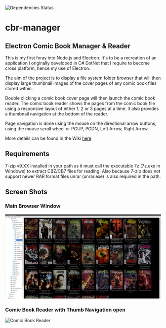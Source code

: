 ![Dependencies Status](https://david-dm.org/warlord0/cbr-manager/dev.svg)

# cbr-manager
## Electron Comic Book Manager &amp; Reader

This is my first foray into Node.js and Electron. It's to be a recreation of an application I originally developed in C# DotNet that I require to become cross platform, hence my use of Electron.

The aim of the project is to display a file system folder browser that will then display large thumbnail images of the cover pages of any comic book files stored within.

Double clicking a comic book cover page will then launch the comic book reader. The comic book reader shows the pages from the comic book file using a responsive layout of either 1, 2 or 3 pages at a time. It also provides a thumbnail navigation at the bottom of the reader.

Page navigation is done using the mouse on the directional arrow buttons, using the mouse scroll wheel or PGUP, PGDN, Left Arrow, Right Arrow.

More details can be found in the Wiki [here](https://github.com/warlord0/cbr-manager/wiki)

## Requirements

7-zip v9.XX installed in your path as it must call the executable 7z (7z.exe in Windows) to extract CBZ/CB7 files for reading.
Also because 7-zip does not support newer RAR format files unrar (unrar.exe) is also required in the path.

## Screen Shots

### Main Browser Window
![Main Browser Window](docs/images/cbr-manager01.png)

### Comic Book Reader with Thumb Navigation open
![Comic Book Reader](docs/images/cbr-manager02.png)
